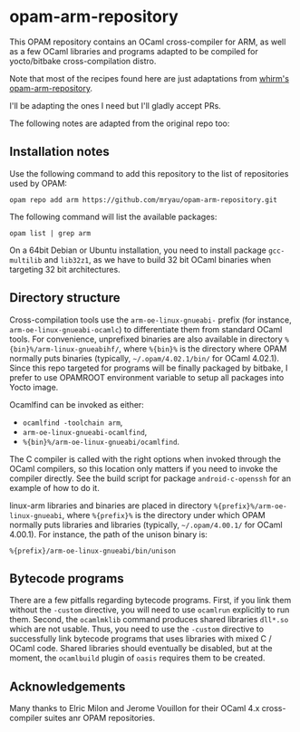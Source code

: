 # opam-arm-repository


This OPAM repository contains an OCaml cross-compiler for ARM, as well
as a few OCaml libraries and programs adapted to be compiled for yocto/bitbake cross-compilation distro.

Note that most of the recipes found here are just adaptations from
[whirm's opam-arm-repository](https://github.com/whirm/opam-arm-repository).

I'll be adapting the ones I need but I'll gladly accept PRs.

The following notes are adapted from the original repo too:

Installation notes
------------------

Use the following command to add this repository to the list of
repositories used by OPAM:
```
opam repo add arm https://github.com/mryau/opam-arm-repository.git
```

The following command will list the available packages:
```
opam list | grep arm
```

On a 64bit Debian or Ubuntu installation, you need to install package
`gcc-multilib` and `lib32z1`, as we have to build 32 bit OCaml
binaries when targeting 32 bit architectures.

Directory structure
-------------------

Cross-compilation tools use the `arm-oe-linux-gnueabi-` prefix (for
instance, `arm-oe-linux-gnueabi-ocamlc`) to differentiate them from
standard OCaml tools. For convenience, unprefixed binaries are also
available in directory `%{bin}%/arm-linux-gnueabihf/`, where `%{bin}%`
is the directory where OPAM normally puts binaries (typically,
`~/.opam/4.02.1/bin/` for OCaml 4.02.1). Since this repo targeted for programs
will be finally packaged by bitbake, I prefer to use OPAMROOT
environment variable to setup all packages into Yocto image.

Ocamlfind can be invoked as either:
- `ocamlfind -toolchain arm`,
- `arm-oe-linux-gnueabi-ocamlfind`,
- `%{bin}%/arm-oe-linux-gnueabi/ocamlfind`.

The C compiler is called with the right options when invoked through
the OCaml compilers, so this location only matters if you need to
invoke the compiler directly. See the build script for package
`android-c-openssh` for an example of how to do it.

linux-arm libraries and binaries are placed in directory
`%{prefix}%/arm-oe-linux-gnueabi`, where `%{prefix}%` is the
directory under which OPAM normally puts libraries and libraries
(typically, `~/.opam/4.00.1/` for OCaml 4.00.1). For instance,
the path of the unison binary is:
```
%{prefix}/arm-oe-linux-gnueabi/bin/unison
```

Bytecode programs
-----------------

There are a few pitfalls regarding bytecode programs. First, if you
link them without the `-custom` directive, you will need to use
`ocamlrun` explicitly to run them. Second, the `ocamlmklib` command
produces shared libraries `dll*.so` which are not usable. Thus, you
need to use the `-custom` directive to successfully link bytecode
programs that uses libraries with mixed C / OCaml code. Shared
libraries should eventually be disabled, but at the moment, the
`ocamlbuild` plugin of `oasis` requires them to be created.

Acknowledgements
----------------

Many thanks to Elric Milon and Jerome Vouillon for their OCaml 4.x cross-compiler suites anr OPAM repositories.

<!-- Local Variables: -->
<!-- fill-column: 70 -->
<!-- End: -->

